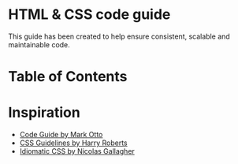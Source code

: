 # HTML & CSS code guide

This guide has been created to help ensure consistent, scalable and maintainable code.

# Table of Contents

# Inspiration

- [Code Guide by Mark Otto](http://codeguide.co)
- [CSS Guidelines by Harry Roberts](https://github.com/csswizardry/CSS-Guidelines)
- [Idiomatic CSS by Nicolas Gallagher](https://github.com/necolas/idiomatic-css)

